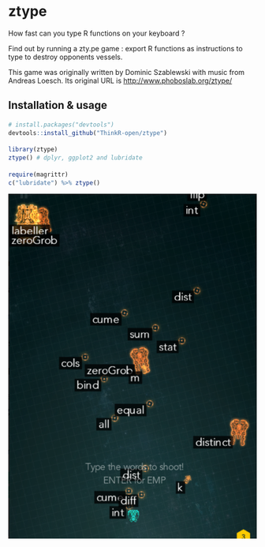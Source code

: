 # ztype

How fast can you type R functions on your keyboard ?

Find out by running a zty.pe game : export R functions as instructions to type to destroy opponents vessels.

This game was originally written by Dominic Szablewski with music from Andreas Loesch. Its original URL is
<http://www.phoboslab.org/ztype/>


## Installation & usage

```R
# install.packages("devtools")
devtools::install_github("ThinkR-open/ztype")

library(ztype)
ztype() # dplyr, ggplot2 and lubridate

require(magrittr)
c("lubridate") %>% ztype()


```


![alt tag](https://raw.githubusercontent.com/ThinkR-open/ztype/master/screen.png)

